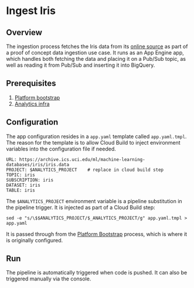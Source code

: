 # Ingest Iris

## Overview

The ingestion process fetches the Iris data from its [online source](https://archive.ics.uci.edu/ml/datasets/iris) as part of a proof of concept data ingestion use case. It runs as an App Engine app, which handles both fetching the data and placing it on a Pub/Sub topic, as well as reading it from Pub/Sub and inserting it into BigQuery.

## Prerequisites

1. [Platform bootstrap](https://github.com/automationlogic/platform-bootstrap)
2. [Analytics infra](https://github.com/automationlogic/analytics-infra)

## Configuration

The app configuration resides in a `app.yaml` template called `app.yaml.tmpl`. The reason for the template is to allow Cloud Build to inject environment variables into the configuration file if needed.

```
URL: https://archive.ics.uci.edu/ml/machine-learning-databases/iris/iris.data
PROJECT: $ANALYTICS_PROJECT    # replace in cloud build step
TOPIC: iris
SUBSCRIPTION: iris
DATASET: iris
TABLE: iris
```

The `$ANALYTICS_PROJECT` environment variable is a pipeline substitution in the pipeline trigger. It is injected as part of a Cloud Build step:

`sed -e "s/\$$ANALYTICS_PROJECT/$_ANALYTICS_PROJECT/g" app.yaml.tmpl > app.yaml`

It is passed through from the [Platform Bootstrap](https://github.com/automationlogic/platform-bootstrap) process, which is where it is originally configured.

## Run

The pipeline is automatically triggered when code is pushed. It can also be triggered manually via the console.
